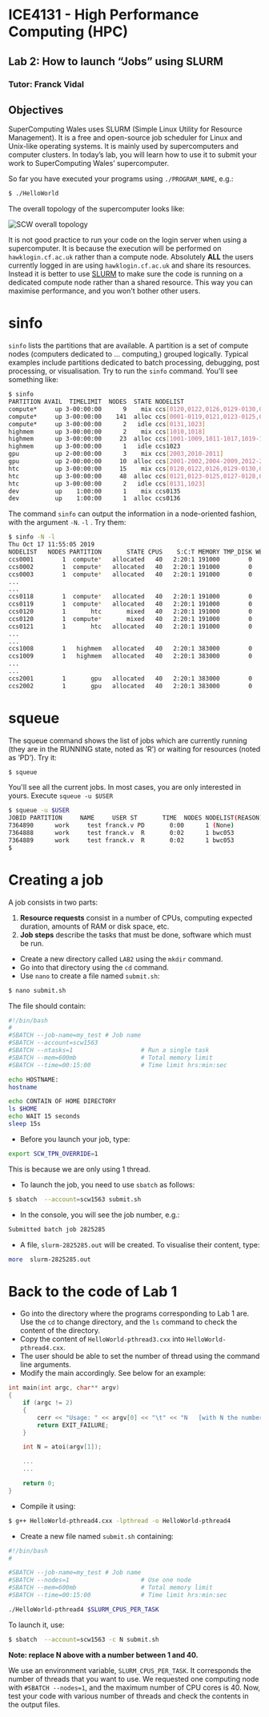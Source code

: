 # ICE4131 - High Performance Computing (HPC)
## Lab 2: How to launch “Jobs” using SLURM
### Tutor: Franck Vidal

## Objectives

<!-- Link to create images of code: https://carbon.now.sh -->

SuperComputing Wales uses SLURM (Simple Linux Utility for Resource Management). It is a free and open-source job scheduler for Linux and Unix-like operating systems. It is mainly used by supercomputers and computer clusters. In today’s lab, you will learn how to use it to submit your work to SuperComputing Wales’ supercomputer.

So far you have executed your programs using `./PROGRAM_NAME`, e.g.:

```bash
$ ./HelloWorld
```

The overall topology of the supercomputer looks like:

![SCW overall topology](../Lab-1/topology.png)

It is not good practice to run your code on the login server when using a supercomputer. It is because the execution will be performed on `hawklogin.cf.ac.uk` rather than a compute node. Absolutely **ALL** the users currently logged in are using `hawklogin.cf.ac.uk` and share its resources. Instead it is better to use [SLURM](https://slurm.schedmd.com/documentation.html) to make
sure the code is running on a dedicated compute node rather than a shared resource. This way you can maximise performance, and you won't bother other users.

# sinfo

`sinfo` lists the partitions that are available. A partition is a set of compute nodes (computers dedicated to ... computing,) grouped logically. Typical examples include partitions dedicated to batch processing, debugging, post processing, or visualisation. Try to run the `sinfo` command. You'll see something like:

```bash
$ sinfo
PARTITION AVAIL  TIMELIMIT  NODES  STATE NODELIST
compute*     up 3-00:00:00      9    mix ccs[0120,0122,0126,0129-0130,0132-0133,1010,1018]
compute*     up 3-00:00:00    141  alloc ccs[0001-0119,0121,0123-0125,0127-0128,0134,1009,1011-1017,1019-1022,1024-1026]
compute*     up 3-00:00:00      2   idle ccs[0131,1023]
highmem      up 3-00:00:00      2    mix ccs[1010,1018]
highmem      up 3-00:00:00     23  alloc ccs[1001-1009,1011-1017,1019-1022,1024-1026]
highmem      up 3-00:00:00      1   idle ccs1023
gpu          up 2-00:00:00      3    mix ccs[2003,2010-2011]
gpu          up 2-00:00:00     10  alloc ccs[2001-2002,2004-2009,2012-2013]
htc          up 3-00:00:00     15    mix ccs[0120,0122,0126,0129-0130,0132-0133,1010,1018,2010-2011,3004,3012,3015,3024]
htc          up 3-00:00:00     48  alloc ccs[0121,0123-0125,0127-0128,0134,1009,1011-1017,1019-1022,1024-1026,2008-2009,2012-2013,3001-3003,3005-3011,3013-3014,3016-3023,3025-3026]
htc          up 3-00:00:00      2   idle ccs[0131,1023]
dev          up    1:00:00      1    mix ccs0135
dev          up    1:00:00      1  alloc ccs0136
```

The command `sinfo` can output the information in a node-oriented fashion, with the argument `-N`. `-l` . Try them:

```bash
$ sinfo -N -l
Thu Oct 17 11:55:05 2019
NODELIST   NODES PARTITION       STATE CPUS    S:C:T MEMORY TMP_DISK WEIGHT AVAIL_FE REASON              
ccs0001        1  compute*   allocated   40   2:20:1 191000        0      1   (null) none                
ccs0002        1  compute*   allocated   40   2:20:1 191000        0      1   (null) none                
ccs0003        1  compute*   allocated   40   2:20:1 191000        0      1   (null) none                
...
...
ccs0118        1  compute*   allocated   40   2:20:1 191000        0      1   (null) none                
ccs0119        1  compute*   allocated   40   2:20:1 191000        0      1   (null) none                
ccs0120        1       htc       mixed   40   2:20:1 191000        0      1   (null) none                
ccs0120        1  compute*       mixed   40   2:20:1 191000        0      1   (null) none                
ccs0121        1       htc   allocated   40   2:20:1 191000        0      1   (null) none                
...
...
ccs1008        1   highmem   allocated   40   2:20:1 383000        0      1   (null) none                
ccs1009        1   highmem   allocated   40   2:20:1 383000        0      1   (null) none                
...
...
ccs2001        1       gpu   allocated   40   2:20:1 383000        0      1   (null) none                
ccs2002        1       gpu   allocated   40   2:20:1 383000        0      1   (null) none                
```

# squeue

The squeue command shows the list of jobs which are currently running (they are in the RUNNING state, noted as ’R’) or waiting for resources (noted as ’PD’). Try it:

```bash
$ squeue
```

You'll see all the current jobs. In most cases, you are only interested in yours. Execute `squeue -u $USER`

```bash
$ squeue -u $USER
JOBID PARTITION     NAME     USER ST       TIME  NODES NODELIST(REASON)
7364890      work     test franck.v PD       0:00      1 (None)
7364888      work     test franck.v  R       0:02      1 bwc053
7364889      work     test franck.v  R       0:02      1 bwc053
$
```

# Creating a job
A job consists in two parts:

1. **Resource requests** consist in a number
of CPUs, computing expected duration, amounts of RAM or disk space, etc.
2. **Job steps** describe the tasks that must be done, software which must be run.

- Create a new directory called `LAB2` using the `mkdir` command.
- Go into that directory using the `cd` command.
- Use `nano` to create a file named `submit.sh`:
```bash
$ nano submit.sh
```
The file should contain:
```bash
#!/bin/bash
#
#SBATCH --job-name=my_test # Job name
#SBATCH --account=scw1563
#SBATCH --ntasks=1                   # Run a single task
#SBATCH --mem=600mb                  # Total memory limit
#SBATCH --time=00:15:00              # Time limit hrs:min:sec

echo HOSTNAME:
hostname

echo CONTAIN OF HOME DIRECTORY
ls $HOME
echo WAIT 15 seconds
sleep 15s
```
- Before you launch your job, type:
```bash
export SCW_TPN_OVERRIDE=1
```
This is because we are only using 1 thread.
- To launch the job, you need to use ```sbatch``` as follows:
```bash
$ sbatch  --account=scw1563 submit.sh
```
- In the console, you will see the job number, e.g.:
```bash
Submitted batch job 2825285
```
- A file, ```slurm-2825285.out``` will be created. To visualise their content, type:
```bash
more  slurm-2825285.out
```

# Back to the code of Lab 1

- Go into the directory where the programs corresponding to Lab 1 are. Use the `cd` to change directory, and the `ls` command to check the content of the directory.
- Copy the content of `HelloWorld-pthread3.cxx` into `HelloWorld-pthread4.cxx`.
- The user should be able to set the number of thread using the command line arguments.
- Modify the main accordingly. See below for an example:
```c++
int main(int argc, char** argv)
{
    if (argc != 2)
    {
        cerr << "Usage: " << argv[0] << "\t" << "N   [with N the number of threads]" << endl;
        return EXIT_FAILURE;
    }

    int N = atoi(argv[1]);

    ...
    ...

    return 0;
}
```
- Compile it using:
```bash
$ g++ HelloWorld-pthread4.cxx -lpthread -o HelloWorld-pthread4
```
- Create a new file named `submit.sh` containing:
```bash
#!/bin/bash
#

#SBATCH --job-name=my_test # Job name
#SBATCH --nodes=1                    # Use one node
#SBATCH --mem=600mb                  # Total memory limit
#SBATCH --time=00:15:00              # Time limit hrs:min:sec

./HelloWorld-pthread4 $SLURM_CPUS_PER_TASK
```

To launch it, use:
```bash
$ sbatch  --account=scw1563 -c N submit.sh
```
**Note: replace N above with a number between 1 and 40.**

We use an environment variable, `SLURM_CPUS_PER_TASK`. It corresponds the number of threads that you want to use.
We requested one computing node with `#SBATCH --nodes=1`, and the maximum number of CPU cores is 40.
Now, test your code with various number of threads and check the contents in the output files.
